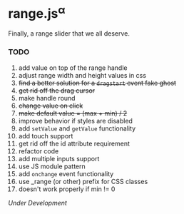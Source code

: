 # range.js<sup>α</sup>
Finally, a range slider that we all deserve.

### TODO

1. add value on top of the range handle
2. adjust range width and height values in css
3. ~~find a better solution for a `dragstart` event fake ghost~~
4. ~~get rid off the drag cursor~~
5. make handle round
6. ~~change value on click~~
7. ~~make default value = (max + min) / 2~~
8. improve behavior if styles are disabled
9. add `setValue` and `getValue` functionality
10. add touch support
11. get rid off the id attribute requirement
12. refactor code
13. add multiple inputs support
14. use JS module pattern
15. add `onchange` event functionality
16. use _range (or other) prefix for CSS classes
17. doesn't work properly if min != 0

_Under Development_
